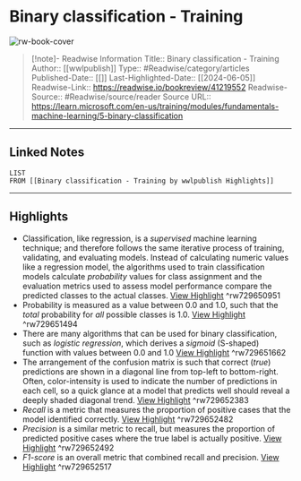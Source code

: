 # Binary classification - Training

![rw-book-cover](https://readwise-assets.s3.amazonaws.com/media/uploaded_book_covers/profile_174804/open-graph-image_Nkm15WB.png)
<br>
>[!note]- Readwise Information
>Title:: Binary classification - Training
>Author:: [[wwlpublish]]
>Type:: #Readwise/category/articles
>Published-Date:: [[]]
>Last-Highlighted-Date:: [[2024-06-05]]
>Readwise-Link:: https://readwise.io/bookreview/41219552
>Readwise-Source:: #Readwise/source/reader
>Source URL:: https://learn.microsoft.com/en-us/training/modules/fundamentals-machine-learning/5-binary-classification
--- 

## Linked Notes
```dataview
LIST
FROM [[Binary classification - Training by wwlpublish Highlights]]
```

---

## Highlights
- Classification, like regression, is a *supervised* machine learning technique; and therefore follows the same iterative process of training, validating, and evaluating models. Instead of calculating numeric values like a regression model, the algorithms used to train classification models calculate *probability* values for class assignment and the evaluation metrics used to assess model performance compare the predicted classes to the actual classes. [View Highlight](https://readwise.io/open/729650951) ^rw729650951
- Probability is measured as a value between 0.0 and 1.0, such that the *total* probability for *all* possible classes is 1.0. [View Highlight](https://readwise.io/open/729651494) ^rw729651494
- There are many algorithms that can be used for binary classification, such as *logistic regression*, which derives a *sigmoid* (S-shaped) function with values between 0.0 and 1.0 [View Highlight](https://readwise.io/open/729651662) ^rw729651662
- The arrangement of the confusion matrix is such that correct (*true*) predictions are shown in a diagonal line from top-left to bottom-right. Often, color-intensity is used to indicate the number of predictions in each cell, so a quick glance at a model that predicts well should reveal a deeply shaded diagonal trend. [View Highlight](https://readwise.io/open/729652383) ^rw729652383
- *Recall* is a metric that measures the proportion of positive cases that the model identified correctly. [View Highlight](https://readwise.io/open/729652482) ^rw729652482
- *Precision* is a similar metric to recall, but measures the proportion of predicted positive cases where the true label is actually positive. [View Highlight](https://readwise.io/open/729652492) ^rw729652492
- *F1-score* is an overall metric that combined recall and precision. [View Highlight](https://readwise.io/open/729652517) ^rw729652517
